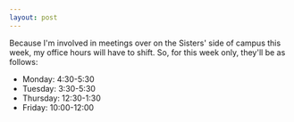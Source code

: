 ```yaml
---
layout: post
---
```


Because I'm involved in meetings over on the Sisters' side of campus this week, my office hours will have to shift. So, for this week only, they'll be as follows:

* Monday: 4:30-5:30
* Tuesday: 3:30-5:30
* Thursday: 12:30-1:30
* Friday: 10:00-12:00